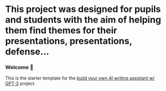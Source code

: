 # This project was designed for pupils and students with the aim of helping them find themes for their presentations, presentations, defense...
### Welcome 👋
This is the starter template for the [build your own AI writing assistant w/ GPT-3](https://buildspace.so/builds/ai-writer) project.
